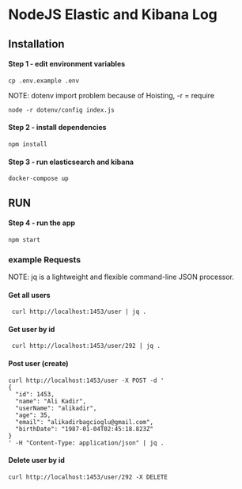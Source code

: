 
# NodeJS Elastic and Kibana Log 

## Installation

#### Step 1 - edit environment variables
```shell
cp .env.example .env
```
NOTE: dotenv import problem because of Hoisting, -r = require 
```shell
node -r dotenv/config index.js
```


#### Step 2 - install dependencies
```shell
npm install
```

#### Step 3 - run elasticsearch and kibana 
```shell
docker-compose up
```

## RUN 

#### Step 4 - run the app
```shell
npm start
```

### example Requests

NOTE: jq is a lightweight and flexible command-line JSON processor.

#### Get all users
```shell
 curl http://localhost:1453/user | jq .
```

#### Get user by id 
```shell
 curl http://localhost:1453/user/292 | jq .
```

#### Post user (create)
```shell
curl http://localhost:1453/user -X POST -d '
{
  "id": 1453,
  "name": "Ali Kadir",
  "userName": "alikadir",
  "age": 35,
  "email": "alikadirbagcioglu@gmail.com",
  "birthDate": "1987-01-04T02:45:18.823Z"
}
' -H "Content-Type: application/json" | jq .
```

#### Delete user by id
```shell
curl http://localhost:1453/user/292 -X DELETE 
```

